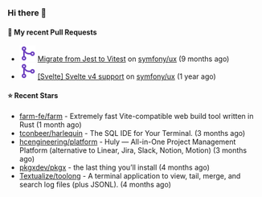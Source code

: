 ### Hi there 👋

#### 🔨 My recent Pull Requests

- ![](./assets/pr-merged.svg) [Migrate from Jest to Vitest](https://github.com/symfony/ux/pull/1202) on [symfony/ux](https://github.com/symfony/ux) (9 months ago)
- ![](./assets/pr-merged.svg) [[Svelte] Svelte v4 support](https://github.com/symfony/ux/pull/1018) on [symfony/ux](https://github.com/symfony/ux) (1 year ago)

#### ⭐ Recent Stars

- [farm-fe/farm](https://github.com/farm-fe/farm) - Extremely fast Vite-compatible web build tool written in Rust (1 month ago)
- [tconbeer/harlequin](https://github.com/tconbeer/harlequin) - The SQL IDE for Your Terminal. (3 months ago)
- [hcengineering/platform](https://github.com/hcengineering/platform) - Huly — All-in-One Project Management Platform (alternative to Linear, Jira, Slack, Notion, Motion) (3 months ago)
- [pkgxdev/pkgx](https://github.com/pkgxdev/pkgx) - the last thing you’ll install (4 months ago)
- [Textualize/toolong](https://github.com/Textualize/toolong) - A terminal application to view, tail, merge, and search log files (plus JSONL). (4 months ago)